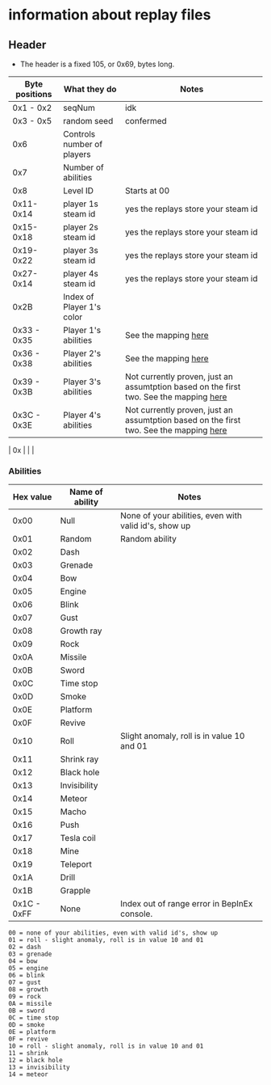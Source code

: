 # information about replay files

## Header

* The header is a fixed 105, or 0x69, bytes long.





| Byte positions | What they do | Notes |
| -------------- | ------------ | ----- |
| 0x1 - 0x2 | seqNum | idk
| 0x3 - 0x5 | random seed | confermed
| 0x6 | Controls number of players | |
| 0x7 | Number of abilities | |
| 0x8 | Level ID | Starts at 00 |
| 0x11-0x14 | player 1s steam id | yes the replays store your steam id
| 0x15-0x18 | player 2s steam id | yes the replays store your steam id
| 0x19-0x22 | player 3s steam id | yes the replays store your steam id
| 0x27-0x14 | player 4s steam id | yes the replays store your steam id
| 0x2B | Index of Player 1's color | |
| 0x33 - 0x35 | Player 1's abilities | See the mapping [here](https://github.com/minidogg/Bopl-Networker/blob/main/replay.md#abilities) |
| 0x36 - 0x38 | Player 2's abilities | See the mapping [here](https://github.com/minidogg/Bopl-Networker/blob/main/replay.md#abilities) |
| 0x39 - 0x3B | Player 3's abilities | Not currently proven, just an assumtption based on the first two. See the mapping [here](https://github.com/minidogg/Bopl-Networker/blob/main/replay.md#abilities) |
| 0x3C - 0x3E | Player 4's abilities | Not currently proven, just an assumtption based on the first two. See the mapping [here](https://github.com/minidogg/Bopl-Networker/blob/main/replay.md#abilities) |

| 0x | | |









### Abilities


| Hex value | Name of ability | Notes |
| --------- | --------------- | ----- |
| 0x00 | Null | None of your abilities, even with valid id's, show up |
| 0x01 | Random | Random ability |
| 0x02 | Dash | |
| 0x03 | Grenade | |
| 0x04 | Bow | |
| 0x05 | Engine | |
| 0x06 | Blink | |
| 0x07 | Gust | |
| 0x08 | Growth ray| |
| 0x09 | Rock | |
| 0x0A | Missile | |
| 0x0B | Sword | |
| 0x0C | Time stop | |
| 0x0D | Smoke | |
| 0x0E | Platform | |
| 0x0F | Revive | |
| 0x10 | Roll | Slight anomaly, roll is in value 10 and 01 |
| 0x11 | Shrink ray | |
| 0x12 | Black hole | |
| 0x13 | Invisibility | |
| 0x14 | Meteor | |
| 0x15 | Macho | |
| 0x16 | Push | |
| 0x17 | Tesla coil | |
| 0x18 | Mine | |
| 0x19 | Teleport | |
| 0x1A | Drill | |
| 0x1B | Grapple | |
| 0x1C - 0xFF | None | Index out of range error in BepInEx console. |


```
00 = none of your abilities, even with valid id's, show up
01 = roll - slight anomaly, roll is in value 10 and 01
02 = dash
03 = grenade
04 = bow
05 = engine
06 = blink
07 = gust
08 = growth
09 = rock
0A = missile
0B = sword
0C = time stop
0D = smoke
0E = platform
0F = revive
10 = roll - slight anomaly, roll is in value 10 and 01
11 = shrink
12 = black hole
13 = invisibility
14 = meteor
```
